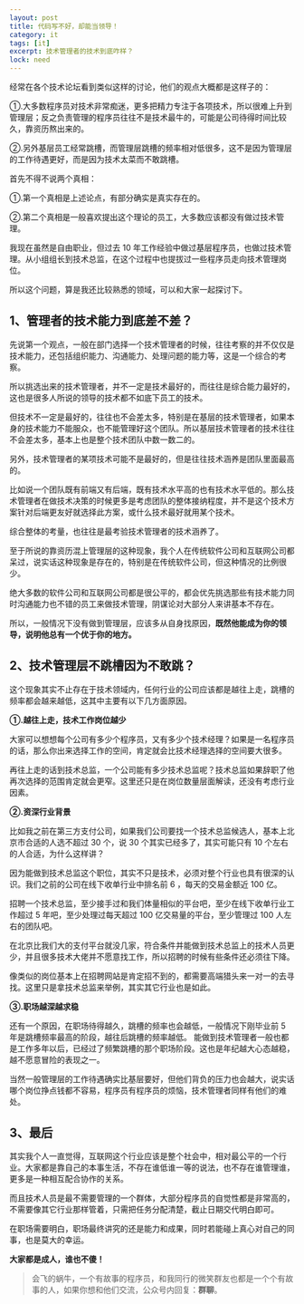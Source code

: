 ```yaml
---
layout: post
title: 代码写不好，却能当领导！
category: it
tags: [it]
excerpt: 技术管理者的技术到底咋样？
lock: need
---
```


经常在各个技术论坛看到类似这样的讨论，他们的观点大概都是这样子的：

①.大多数程序员对技术非常痴迷，更多把精力专注于各项技术，所以很难上升到管理层；反之负责管理的程序员往往不是技术最牛的，可能是公司待得时间比较久，靠资历熬出来的。

②.另外基层员工经常跳槽，而管理层跳槽的频率相对低很多，这不是因为管理层的工作待遇更好，而是因为技术太菜而不敢跳槽。

首先不得不说两个真相：

①.第一个真相是上述论点，有部分确实是真实存在的。

②.第二个真相是一般喜欢提出这个理论的员工，大多数应该都没有做过技术管理。

我现在虽然是自由职业，但过去 10 年工作经验中做过基层程序员，也做过技术管理。从小组组长到技术总监，在这个过程中也提拔过一些程序员走向技术管理岗位。

所以这个问题，算是我还比较熟悉的领域，可以和大家一起探讨下。

## 1、管理者的技术能力到底差不差？

先说第一个观点，一般在部门选择一个技术管理者的时候，往往考察的并不仅仅是技术能力，还包括组织能力、沟通能力、处理问题的能力等，这是一个综合的考察。

所以挑选出来的技术管理者，并不一定是技术最好的，而往往是综合能力最好的，这也是很多人所说的领导的技术都不如底下员工的技术。

但技术不一定是最好的，往往也不会差太多，特别是在基层的技术管理者，如果本身的技术能力不能服众，也不能管理好这个团队。所以基层技术管理者的技术往往不会差太多，基本上也是整个技术团队中数一数二的。

另外，技术管理者的某项技术可能不是最好的，但是往往技术涵养是团队里面最高的。

比如说一个团队既有前端又有后端，既有技术水平高的也有技术水平低的。那么技术管理者在做技术决策的时候更多是考虑团队的整体接纳程度，并不是这个技术方案针对后端更友好就选择此方案，或什么技术最好就用某个技术。

综合整体的考量，也往往是最考验技术管理者的技术涵养了。

至于所说的靠资历混上管理层的这种现象，我个人在传统软件公司和互联网公司都呆过，说实话这种现象是存在的，特别是在传统软件公司，但这种情况的比例很少。

绝大多数的软件公司和互联网公司都是很公平的，都会优先挑选那些有技术能力同时沟通能力也不错的员工来做技术管理，阴谋论对大部分人来讲基本不存在。

所以，一般情况下没有做到管理层，应该多从自身找原因，**既然他能成为你的领导，说明他总有一个优于你的地方。**

## 2、技术管理层不跳槽因为不敢跳？

这个现象其实不止存在于技术领域内，任何行业的公司应该都是越往上走，跳槽的频率都会越来越低，这其中主要有以下几方面原因。

**①.越往上走，技术工作岗位越少**

大家可以想想每个公司有多少个程序员，又有多少个技术经理？如果是一名程序员的话，那么你出来选择工作的空间，肯定就会比技术经理选择的空间要大很多。

再往上走的话到技术总监，一个公司能有多少技术总监呢？技术总监如果辞职了他再次选择的范围肯定就会更窄。这里还只是在岗位数量层面解读，还没有考虑行业因素。

**②.资深行业背景**

比如我之前在第三方支付公司，如果我们公司要找一个技术总监候选人，基本上北京市合适的人选不超过 30 个，说 30 个其实已经多了，其实可能只有 10 个左右的人合适，为什么这样讲？

因为能做到技术总监这个职位，其实不只是技术，必须对整个行业也具有很深的认识。我们之前的公司在线下收单行业中排名前 6 ，每天的交易金额近 100 亿。

招聘一个技术总监，至少接手过和我们体量相似的平台吧，至少在线下收单行业工作超过 5 年吧，至少处理过每天超过 100 亿交易量的平台，至少管理过 100 人左右的团队吧。

在北京比我们大的支付平台就没几家，符合条件并能做到技术总监上的技术人员更少，并且很多技术大佬并不愿意找工作，所以招聘的时候有些条件还必须往下降。

像类似的岗位基本上在招聘网站是肯定招不到的，都需要高端猎头来一对一的去寻找。这里只是拿技术总监来举例，其实其它行业也是如此。

**③.职场越深越求稳**

还有一个原因，在职场待得越久，跳槽的频率也会越低，一般情况下刚毕业前 5 年是跳槽频率最高的阶段，越往后跳槽的频率越低。
能做到技术管理者一般也都是工作多年以后，已经过了频繁跳槽的那个职场阶段。这也是年纪越大心态越稳，越不愿意冒险的表现之一。

当然一般管理层的工作待遇确实比基层要好，但他们背负的压力也会越大，说实话哪个岗位挣点钱都不容易，程序员有程序员的烦恼，技术管理者同样有他们的难处。

## 3、最后

其实我个人一直觉得，互联网这个行业应该是整个社会中，相对最公平的一个行业。大家都是靠自己的本事生活，不存在谁低谁一等的说法，也不存在谁管理谁，更多是一种相互配合协作的关系。

而且技术人员是最不需要管理的一个群体，大部分程序员的自觉性都是非常高的，不需要像其它行业那样管着，只需把任务分配清楚，截止日期交代明白即可。

在职场需要明白，职场最终讲究的还是能力和成果，同时若能碰上真心对自己的同事，也是莫大的幸运。

**大家都是成人，谁也不傻！**

>会飞的蜗牛，一个有故事的程序员，和我同行的微笑群友也都是一个个有故事的人，如果你想和他们交流，公众号内回复：**群聊**。